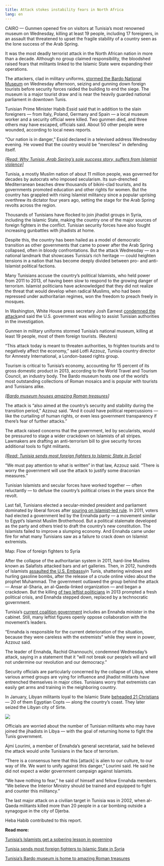 ```yaml
---
title: Attack stokes instability fears in North Africa
lang: en
---
```


CAIRO — Gunmen opened fire on visitors at Tunisia’s most renowned museum on Wednesday, killing at least 19 people, including 17 foreigners, in an assault that threatened to upset the fragile stability of a country seen as the lone success of the Arab Spring.

It was the most deadly terrorist attack in the North African nation in more than a decade. Although no group claimed responsibility, the bloodshed raised fears that militants linked to the Islamic State were expanding their operations.

The attackers, clad in military uniforms, [stormed the Bardo National Museum] on Wednesday afternoon, seizing and gunning down foreign tourists before security forces raided the building to end the siege. The museum is a major tourist draw and is near the heavily guarded national parliament in downtown Tunis.

Tunisian Prime Minister Habib Essid said that in addition to the slain foreigners — from Italy, Poland, Germany and Spain — a local museum worker and a security official were killed. Two gunmen died, and three others may have escaped, officials said. About 50 other people were wounded, according to local news reports.

“Our nation is in danger,” Essid declared in a televised address Wednesday evening. He vowed that the country would be “merciless” in defending itself.

*[\[Read: Why Tunisia, Arab Spring’s sole success story, suffers from Islamist violence\]]*

Tunisia, a mostly Muslim nation of about 11 million people, was governed for decades by autocrats who imposed secularism. Its sun-drenched Mediterranean beaches drew thousands of bikini-clad tourists, and its governments promoted education and other rights for women. But the country has grappled with rising Islamist militancy since a popular uprising overthrew its dictator four years ago, setting the stage for the Arab Spring revolts across the region.

Thousands of Tunisians have flocked to join jihadist groups in Syria, including the Islamic State, making the country one of the major sources of foreign fighters in the conflict. Tunisian security forces have also fought increasing gunbattles with jihadists at home.

Despite this, the country has been hailed as a model of democratic transition as other governments that came to power after the Arab Spring collapsed, often in bloody confrontations. But the attack Wednesday — on a national landmark that showcases Tunisia’s rich heritage — could heighten tensions in a nation that has become deeply divided between pro- and anti-Islamist political factions.

Many Tunisians accuse the country’s political Islamists, who held power from 2011 to 2013, of having been slow to respond to the growing danger of terrorism. Islamist politicians have acknowledged that they did not realize the threat that would develop when radical Muslims, who had been repressed under authoritarian regimes, won the freedom to preach freely in mosques.

In Washington, White House press secretary Josh Earnest [condemned the attack]and said the U.S. government was willing to assist Tunisian authorities in the investigation.

Gunmen in military uniforms stormed Tunisia’s national museum, killing at least 19 people, most of them foreign tourists. (Reuters)

“This attack today is meant to threaten authorities, to frighten tourists and to negatively affect the economy,” said Lotfi Azzouz, Tunisia country director for Amnesty International, a London-based rights group.

Tourism is critical to Tunisia’s economy, accounting for 15 percent of its gross domestic product in 2013, according to the World Travel and Tourism Council, an industry body. The Bardo museum hosts one of the world’s most outstanding collections of Roman mosaics and is popular with tourists and Tunisians alike.

*\[[Bardo museum houses amazing Roman treasures]\]*

The attack is “also aimed at the country’s security and stability during the transition period,” Azzouz said. “And it could have political repercussions — like the curtailing of human rights, or even less government transparency if there’s fear of further attacks.”

The attack raised concerns that the government, led by secularists, would be pressured to stage a wider crackdown on Islamists of all stripes. Lawmakers are drafting an anti-terrorism bill to give security forces additional tools to fight militants.

*[\[Read: Tunisia sends most foreign fighters to Islamic State in Syria\]]*

“We must pay attention to what is written” in that law, Azzouz said. “There is worry the government will use the attack to justify some draconian measures.”

Tunisian Islamists and secular forces have worked together — often reluctantly — to defuse the country’s political crises in the years since the revolt.

Last fall, Tunisians elected a secular-minded president and parliament dominated by liberal forces after [souring on Islamist-led rule]. In 2011, voters had elected a government led by the Ennahda party — a movement similar to Egypt’s Islamist Muslim Brotherhood. But a political stalemate developed as the party and others tried to draft the country’s new constitution. The Islamists failed to improve a slumping economy. And Ennahda came under fire for what many Tunisians saw as a failure to crack down on Islamist extremists.

Map: Flow of foreign fighters to Syria

After the collapse of the authoritarian system in 2011, hard-line Muslims known as Salafists attacked bars and art galleries. Then, in 2012, hundreds of Islamists [assaulted the U.S. Embassy]in Tunis, shattering windows and hurling gasoline bombs, after the release of a crude online video about the prophet Muhammad. The government outlawed the group behind the attack — Ansar al-Sharia, an al-Qaeda-linked organization — and began a crackdown. But the killing [of two leftist politicians] in 2013 prompted a fresh political crisis, and Ennahda stepped down, replaced by a technocratic government.

Tunisia’s [current coalition government] includes an Ennahda minister in the cabinet. Still, many leftist figures openly oppose collaboration with the movement’s leaders.

“Ennahda is responsible for the current deterioration of the situation, because they were careless with the extremists” while they were in power, Azzouz said.

The leader of Ennahda, Rachid Ghannouchi, condemned Wednesday’s attack, saying in a statement that it “will not break our people’s will and will not undermine our revolution and our democracy.”

Security officials are particularly concerned by the collapse of Libya, where various armed groups are vying for influence and jihadist militants have entrenched themselves in major cities. Tunisians worry that extremists can easily get arms and training in the neighboring country.

In January, Libyan militants loyal to the Islamic State [beheaded 21 Christians] — 20 of them Egyptian Copts — along the country’s coast. They later seized the Libyan city of Sirte.

![][1]

Officials are worried about the number of Tunisian militants who may have joined the jihadists in Libya — with the goal of returning home to fight the Tunis government.

Ajmi Lourimi, a member of Ennahda’s general secretariat, said he believed the attack would unite Tunisians in the face of terrorism.

“There is a consensus here that this \[attack\] is alien to our culture, to our way of life. We want to unify against this danger,” Lourimi said. He said he did not expect a wider government campaign against Islamists.

“We have nothing to fear,” he said of himself and fellow Ennahda members. “We believe the Interior Ministry should be trained and equipped to fight and counter this militancy.”

The last major attack on a civilian target in Tunisia was in 2002, when al-Qaeda militants killed more than 20 people in a car bombing outside a synagogue in the city of Djerba.

Heba Habib contributed to this report.

**Read more:**

[Tunisia’s Islamists get a sobering lesson in governing]

[Tunisia sends most foreign fighters to Islamic State in Syria][\[Read: Tunisia sends most foreign fighters to Islamic State in Syria\]]

[Tunisia’s Bardo museum is home to amazing Roman treasures][Bardo museum houses amazing Roman treasures]

  [stormed the Bardo National Museum]: http://www.washingtonpost.com/world/gunmen-storm-museum-in-tunisia-killing-at-least-8/2015/03/18/00202e76-cd73-11e4-8730-4f473416e759_story.html
  [\[Read: Why Tunisia, Arab Spring’s sole success story, suffers from Islamist violence\]]: http://www.washingtonpost.com/blogs/worldviews/wp/2015/03/18/why-tunisia-the-arab-springs-sole-success-story-suffers-from-islamist-violence/
  [condemned the attack]: http://hosted2.ap.org/APDEFAULT/cae69a7523db45408eeb2b3a98c0c9c5/Article_2015-03-18-ML--Tunisia-Attack-The%20Latest/id-653822d829b24cef993c5bd6a7ce44b5
  [Bardo museum houses amazing Roman treasures]: http://www.washingtonpost.com/blogs/worldviews/wp/2015/03/18/tunisias-bardo-museum-attacked-by-terrorists-is-home-to-amazing-roman-treasures/
  [\[Read: Tunisia sends most foreign fighters to Islamic State in Syria\]]: http://www.washingtonpost.com/world/national-security/tunisia-after-igniting-arab-spring-sends-the-most-fighters-to-islamic-state-in-syria/2014/10/28/b5db4faa-5971-11e4-8264-deed989ae9a2_story.html
  [souring on Islamist-led rule]: http://www.washingtonpost.com/world/middle_east/tunisias-islamists-get-sobering-lesson-in-governing/2014/11/20/b6fc8988-65ad-11e4-ab86-46000e1d0035_story.html
  [assaulted the U.S. Embassy]: http://www.washingtonpost.com/world/middle_east/in-tunisia-embassy-attack-tests-fledgling-democracy/2012/09/20/19f3986a-0273-11e2-8102-ebee9c66e190_story.html
  [of two leftist politicians]: http://www.bbc.com/news/world-africa-23452979
  [current coalition government]: http://www.washingtonpost.com/blogs/monkey-cage/wp/2015/02/03/tunisia-opts-for-an-inclusive-new-government/
  [beheaded 21 Christians]: http://www.washingtonpost.com/world/middle_east/video-shows-purported-beheading-of-egyptian-christians-in-libya/2015/02/15/b8d0f092-b548-11e4-bc30-a4e75503948a_story.html
  [1]: https://img.washingtonpost.com/rf/image_480w/2010-2019/WashingtonPost/2015/03/18/Foreign/Graphics/tunisia600.jpg?uuid=1_yuLs2LEeSHME9HNBbnWQ
  [Tunisia’s Islamists get a sobering lesson in governing]: http://www.washingtonpost.com/world/middle_east/tunisias-islamists-get-sobering-lesson-in-governing/2014/11/20/b6fc8988-65ad-11e4-ab86-46000e1d0035_story.html "www.washingtonpost.com"

